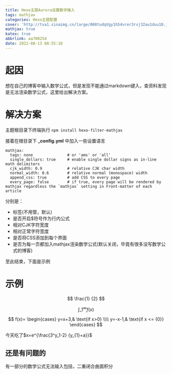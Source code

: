 ```yaml
---
title: Hexo主题Aurora设置数学输入
tags: mathjax
categories: Hexo主题配置
cover: 'http://tva1.sinaimg.cn/large/008tudqVgy1h54vrer3rvj32au1duu10.jpg'
mathjax: true
katex: true
abbrlink: aa70025d
date: 2022-08-13 08:55:18
---
```

# 起因

想在自己的博客中输入数学公式，但是发现不能通过markdown键入，查资料发现是无法渲染数学公式，这里给出解决方案。

# 解决方案

主题根目录下终端执行 `npm install hexo-filter-mathjax`

接着在根目录下 **_config.yml** 中加入一些设置语言

```
mathjax:
  tags: none               # or 'ams' or 'all'
  single_dollars: true     # enable single dollar signs as in-line math delimiters
  cjk_width: 0.9           # relative CJK char width
  normal_width: 0.6        # relative normal (monospace) width
  append_css: true         # add CSS to every page
  every_page: false        # if true, every page will be rendered by mathjax regardless the `mathjax` setting in Front-matter of each article
```

分别是：

- 标签(不用管，默认)
- 是否开启$符号作为行内公式
- 相对CJK字符宽度
- 相对正常字符宽度
- 是否将CSS添加到每个界面
- 是否为每一页都加入mathjax渲染数学公式(默认关闭，毕竟有很多没写数学公式的博客)

至此结束，下面是示例

# 示例

$$
\frac{1} {2}
$$

$$
\int \_ {1} ^ {\infty}f(x)
$$

$$
f(x)=
    \begin{cases}
        y=x+3,& \text{if x>0} \\\\
        y=-x-1,& \text{if x <= {0}}
    \end{cases}
$$

今天吃了$x=e^{\frac{3^y_1-2} {y_{1}+a}}$

## 还是有问题的

有一部分的数学公式无法输入包括，二重闭合曲面积分
